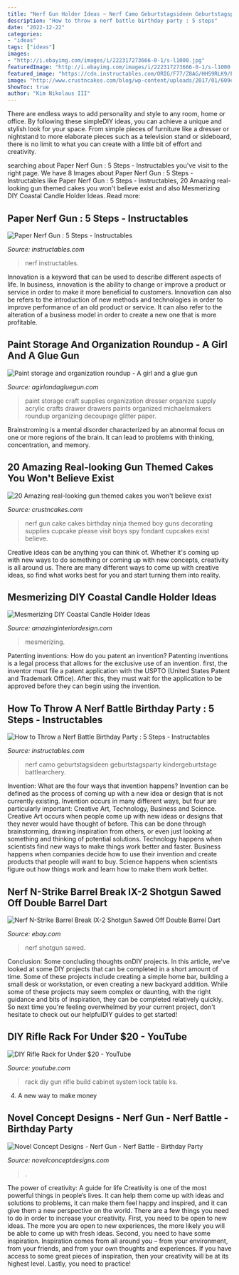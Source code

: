 ```yaml
---
title: "Nerf Gun Holder Ideas ~ Nerf Camo Geburtstagsideen Geburtstagsparty Kindergeburtstage Battlearchery"
description: "How to throw a nerf battle birthday party : 5 steps"
date: "2022-12-22"
categories:
- "ideas"
tags: ["ideas"]
images:
- "http://i.ebayimg.com/images/i/222317273666-0-1/s-l1000.jpg"
featuredImage: "http://i.ebayimg.com/images/i/222317273666-0-1/s-l1000.jpg"
featured_image: "https://cdn.instructables.com/ORIG/F77/Z8AG/HHS9RLK9/F77Z8AGHHS9RLK9.jpg"
image: "http://www.crustncakes.com/blog/wp-content/uploads/2017/01/609e0dbc403e663748ed29ce9774f9a3.jpg"
ShowToc: true
author: "Kim Nikolaus III"
---
```



There are endless ways to add personality and style to any room, home or office. By following these simpleDIY ideas, you can achieve a unique and stylish look for your space. From simple pieces of furniture like a dresser or nightstand to more elaborate pieces such as a television stand or sideboard, there is no limit to what you can create with a little bit of effort and creativity.

	

		
searching about Paper Nerf Gun : 5 Steps - Instructables you've visit to the right page. We have 8 Images about Paper Nerf Gun : 5 Steps - Instructables like Paper Nerf Gun : 5 Steps - Instructables, 20 Amazing real-looking gun themed cakes you won&#039;t believe exist and also Mesmerizing DIY Coastal Candle Holder Ideas. Read more:
		
    
## Paper Nerf Gun : 5 Steps - Instructables

<img loading=lazy src="https://cdn.instructables.com/ORIG/F77/Z8AG/HHS9RLK9/F77Z8AGHHS9RLK9.jpg" onerror="this.onerror=null;this.src='https://tse2.mm.bing.net/th?id=OIP.Z3mhXHJcWNNMt-p-1Jr6CAHaJ6&amp;pid=15.1';" alt="Paper Nerf Gun : 5 Steps - Instructables">

_Source: instructables.com_

>nerf instructables. 

	

Innovation is a keyword that can be used to describe different aspects of life. In business, innovation is the ability to change or improve a product or service in order to make it more beneficial to customers. Innovation can also be refers to the introduction of new methods and technologies in order to improve performance of an old product or service. It can also refer to the alteration of a business model in order to create a new one that is more profitable.

    
## Paint Storage And Organization Roundup - A Girl And A Glue Gun

<img loading=lazy src="https://www.agirlandagluegun.com/wp-content/uploads/2017/04/Paint-Storage-23.jpg" onerror="this.onerror=null;this.src='https://tse3.mm.bing.net/th?id=OIP.qpg0wP0hq27zOyfm3pzGtgHaLL&amp;pid=15.1';" alt="Paint storage and organization roundup - A girl and a glue gun">

_Source: agirlandagluegun.com_

>paint storage craft supplies organization dresser organize supply acrylic crafts drawer drawers paints organized michaelsmakers roundup organizing decoupage glitter paper. 

	

Brainstroming is a mental disorder characterized by an abnormal focus on one or more regions of the brain. It can lead to problems with thinking, concentration, and memory.

    
## 20 Amazing Real-looking Gun Themed Cakes You Won&#039;t Believe Exist

<img loading=lazy src="http://www.crustncakes.com/blog/wp-content/uploads/2017/01/609e0dbc403e663748ed29ce9774f9a3.jpg" onerror="this.onerror=null;this.src='https://tse2.mm.bing.net/th?id=OIP.wz-By7MYzf6cYTxOarJaSQHaJ4&amp;pid=15.1';" alt="20 Amazing real-looking gun themed cakes you won&#039;t believe exist">

_Source: crustncakes.com_

>nerf gun cake cakes birthday ninja themed boy guns decorating supplies cupcake please visit boys spy fondant cupcakes exist believe. 

	

Creative ideas can be anything you can think of. Whether it's coming up with new ways to do something or coming up with new concepts, creativity is all around us. There are many different ways to come up with creative ideas, so find what works best for you and start turning them into reality.

    
## Mesmerizing DIY Coastal Candle Holder Ideas

<img loading=lazy src="https://www.amazinginteriordesign.com/wp-content/uploads/2017/05/Mesmerizing-DIY-Coastal-Candle-Holder-Ideas-5.jpg" onerror="this.onerror=null;this.src='https://tse1.mm.bing.net/th?id=OIP.UDnmkPaOnJWVWvAudUjqpgHaL4&amp;pid=15.1';" alt="Mesmerizing DIY Coastal Candle Holder Ideas">

_Source: amazinginteriordesign.com_

>mesmerizing. 

	

Patenting inventions: How do you patent an invention?
Patenting inventions is a legal process that allows for the exclusive use of an invention. first, the inventor must file a patent application with the USPTO (United States Patent and Trademark Office). After this, they must wait for the application to be approved before they can begin using the invention.

    
## How To Throw A Nerf Battle Birthday Party : 5 Steps - Instructables

<img loading=lazy src="https://content.instructables.com/ORIG/FBN/HS93/IAXRRKMV/FBNHS93IAXRRKMV.jpg?auto=webp&amp;frame=1" onerror="this.onerror=null;this.src='https://tse2.mm.bing.net/th?id=OIP.WdfGb0hFR0Acrc1RP1qlagHaGL&amp;pid=15.1';" alt="How to Throw a Nerf Battle Birthday Party : 5 Steps - Instructables">

_Source: instructables.com_

>nerf camo geburtstagsideen geburtstagsparty kindergeburtstage battlearchery. 

	

Invention: What are the four ways that invention happens?
Invention can be defined as the process of coming up with a new idea or design that is not currently existing. Invention occurs in many different ways, but four are particularly important: Creative Art, Technology, Business and Science. 
Creative Art occurs when people come up with new ideas or designs that they never would have thought of before. This can be done through brainstorming, drawing inspiration from others, or even just looking at something and thinking of potential solutions. Technology happens when scientists find new ways to make things work better and faster. Business happens when companies decide how to use their invention and create products that people will want to buy. Science happens when scientists figure out how things work and learn how to make them work better.

    
## Nerf N-Strike Barrel Break IX-2 Shotgun Sawed Off Double Barrel Dart

<img loading=lazy src="http://i.ebayimg.com/images/i/222317273666-0-1/s-l1000.jpg" onerror="this.onerror=null;this.src='https://tse1.mm.bing.net/th?id=OIP.cbvlGrgJvJn4dO8OMd5r1wHaJ4&amp;pid=15.1';" alt="Nerf N-Strike Barrel Break IX-2 Shotgun Sawed Off Double Barrel Dart">

_Source: ebay.com_

>nerf shotgun sawed. 

	

Conclusion: Some concluding thoughts onDIY projects.
In this article, we've looked at some DIY projects that can be completed in a short amount of time. Some of these projects include creating a simple home bar, building a small desk or workstation, or even creating a new backyard addition. While some of these projects may seem complex or daunting, with the right guidance and bits of inspiration, they can be completed relatively quickly. So next time you're feeling overwhelmed by your current project, don't hesitate to check out our helpfulDIY guides to get started!

    
## DIY Rifle Rack For Under $20 - YouTube

<img loading=lazy src="http://i.ytimg.com/vi/ZJ6GlWwRzFg/maxresdefault.jpg" onerror="this.onerror=null;this.src='https://tse1.mm.bing.net/th?id=OIP.XbTV7e9AafGX3b0shvj7_wHaEK&amp;pid=15.1';" alt="DIY Rifle Rack for Under $20 - YouTube">

_Source: youtube.com_

>rack diy gun rifle build cabinet system lock table ks. 

	

4. A new way to make money 

    
## Novel Concept Designs - Nerf Gun - Nerf Battle - Birthday Party

<img loading=lazy src="https://cdn.shopify.com/s/files/1/0248/3042/products/Nerf-MetalPromo_3ffb6704-7eac-4eda-bf07-8ca979954a01_1024x1024.jpg?v=1571267534" onerror="this.onerror=null;this.src='https://tse2.mm.bing.net/th?id=OIP.ms4ppkdbpkln5Wd5hMY02AHaGs&amp;pid=15.1';" alt="Novel Concept Designs - Nerf Gun - Nerf Battle - Birthday Party">

_Source: novelconceptdesigns.com_

>. 

	

The power of creativity: A guide for life
Creativity is one of the most powerful things in people’s lives. It can help them come up with ideas and solutions to problems, it can make them feel happy and inspired, and it can give them a new perspective on the world.
There are a few things you need to do in order to increase your creativity. First, you need to be open to new ideas. The more you are open to new experiences, the more likely you will be able to come up with fresh ideas. Second, you need to have some inspiration. Inspiration comes from all around you – from your environment, from your friends, and from your own thoughts and experiences. If you have access to some great pieces of inspiration, then your creativity will be at its highest level. Lastly, you need to practice!

